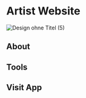 # Artist Website

![Design ohne Titel (5)](https://user-images.githubusercontent.com/96746116/182116490-1278d4fa-b0dc-4240-8511-60022ba45dc3.png)

## About

## Tools

## Visit App
